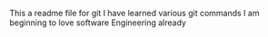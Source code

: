 This a readme file for git
I have learned various git commands
I am beginning to love software Engineering already
